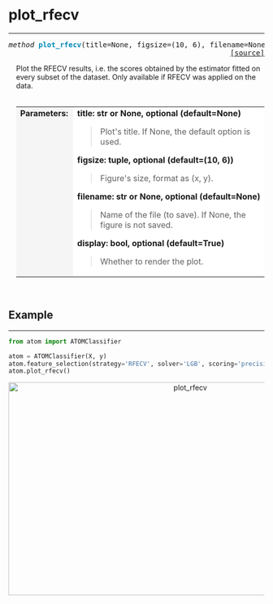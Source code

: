 # plot_rfecv
------------

<a name="atom"></a>
<pre><em>method</em> <strong style="color:#008AB8">plot_rfecv</strong>(title=None, figsize=(10, 6), filename=None, display=True)
<div align="right"><a href="https://github.com/tvdboom/ATOM/blob/master/atom/plots.py#L477">[source]</a></div></pre>
<div style="padding-left:3%">
Plot the RFECV results, i.e. the scores obtained by the estimator fitted on every
 subset of the dataset. Only available if RFECV was applied on the data.
<br /><br />
<table width="100%">
<tr>
<td width="15%" style="vertical-align:top; background:#F5F5F5;"><strong>Parameters:</strong></td>
<td width="75%" style="background:white;">
<strong>title: str or None, optional (default=None)</strong>
<blockquote>
Plot's title. If None, the default option is used.
</blockquote>
<strong>figsize: tuple, optional (default=(10, 6))</strong>
<blockquote>
Figure's size, format as (x, y).
</blockquote>
<strong>filename: str or None, optional (default=None)</strong>
<blockquote>
Name of the file (to save). If None, the figure is not saved.
</blockquote>
<strong>display: bool, optional (default=True)</strong>
<blockquote>
Whether to render the plot.
</blockquote>
</tr>
</table>
</div>
<br />



## Example
----------

```python
from atom import ATOMClassifier

atom = ATOMClassifier(X, y)
atom.feature_selection(strategy='RFECV', solver='LGB', scoring='precision')
atom.plot_rfecv()
```
<div align="center">
    <img src="../../../img/plots/plot_rfecv.png" alt="plot_rfecv" width="700" height="420"/>
</div>
